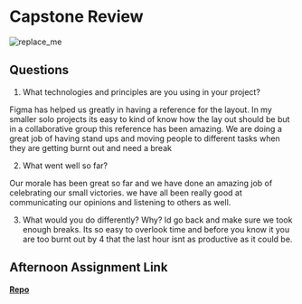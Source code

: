 # Capstone Review

![replace_me](https://codeworks.blob.core.windows.net/public/assets/img/illustrations/placeholder.svg)

## Questions

1. What technologies and principles are you using in your project?

Figma has helped us greatly in having a reference for the layout. In my smaller solo projects its easy to kind of know how the lay out should be but in a collaborative group this reference has been amazing. We are doing a great job of having stand ups and moving people to different tasks when they are getting burnt out and need a break

2. What went well so far?

Our morale has been great so far and we have done an amazing job of celebrating our small victories. we have all been really good at communicating our opinions and listening to others as well.

3. What would you do differently? Why?
Id go back and make sure we took enough breaks. Its so easy to overlook time and before you know it you are too burnt out by 4 that the last hour isnt as productive as it could be.

## Afternoon Assignment Link

**[Repo](https://github.com/TamraPeterson/bookNook.git)**


